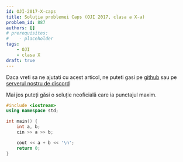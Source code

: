 ```yaml
---
id: OJI-2017-X-caps
title: Soluția problemei Caps (OJI 2017, clasa a X-a)
problem_id: 887
authors: []
# prerequisites:
#    - placeholder
tags:
    - OJI
    - clasa X
draft: true
---
```


Daca vreti sa ne ajutati cu acest articol, ne puteti gasi pe [github](https://github.com/roalgo-discord/arhiva-educationala) sau pe [serverul nostru de discord](https://discord.gg/vdDRSmg3fC)

Mai jos puteți găsi o soluție neoficială care ia punctajul maxim.

```cpp
#include <iostream>
using namespace std;

int main() {
    int a, b;
    cin >> a >> b;

    cout << a + b << '\n';
    return 0;
}
```
